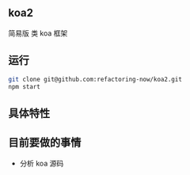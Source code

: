 ## koa2
简易版 类 koa 框架

## 运行

```sh
git clone git@github.com:refactoring-now/koa2.git
npm start
```

## 具体特性

## 目前要做的事情

- 分析 koa 源码
